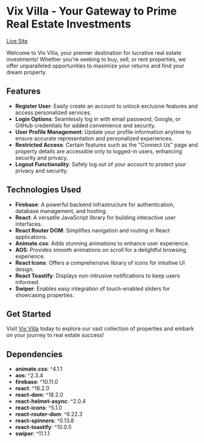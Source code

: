 # Vix Villa - Your Gateway to Prime Real Estate Investments

[Live Site](https://vix-villa.web.app/)

Welcome to Vix Villa, your premier destination for lucrative real estate investments! Whether you're seeking to buy, sell, or rent properties, we offer unparalleled opportunities to maximize your returns and find your dream property.

## Features

- **Register User**: Easily create an account to unlock exclusive features and access personalized services.
- **Login Options**: Seamlessly log in with email password, Google, or GitHub credentials for added convenience and security.
- **User Profile Management**: Update your profile information anytime to ensure accurate representation and personalized experiences.
- **Restricted Access**: Certain features such as the "Connect Us" page and property details are accessible only to logged-in users, enhancing security and privacy.
- **Logout Functionality**: Safely log out of your account to protect your privacy and security.

## Technologies Used

- **Firebase**: A powerful backend infrastructure for authentication, database management, and hosting.
- **React**: A versatile JavaScript library for building interactive user interfaces.
- **React Router DOM**: Simplifies navigation and routing in React applications.
- **Animate.css**: Adds stunning animations to enhance user experience.
- **AOS**: Provides smooth animations on scroll for a delightful browsing experience.
- **React Icons**: Offers a comprehensive library of icons for intuitive UI design.
- **React Toastify**: Displays non-intrusive notifications to keep users informed.
- **Swiper**: Enables easy integration of touch-enabled sliders for showcasing properties.

## Get Started

Visit [Vix Villa](https://vix-villa.web.app/) today to explore our vast collection of properties and embark on your journey to real estate success!

## Dependencies

- **animate.css**: ^4.1.1
- **aos**: ^2.3.4
- **firebase**: ^10.11.0
- **react**: ^18.2.0
- **react-dom**: ^18.2.0
- **react-helmet-async**: ^2.0.4
- **react-icons**: ^5.1.0
- **react-router-dom**: ^6.22.3
- **react-spinners**: ^0.13.8
- **react-toastify**: ^10.0.5
- **swiper**: ^11.1.1
